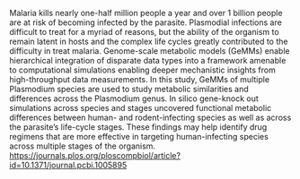 Malaria kills nearly one-half million people a year and over 1 billion people are at risk of becoming infected by the parasite. Plasmodial infections are difficult to treat for a myriad of reasons, but the ability of the organism to remain latent in hosts and the complex life cycles greatly contributed to the difficulty in treat malaria. Genome-scale metabolic models (GeMMs) enable hierarchical integration of disparate data types into a framework amenable to computational simulations enabling deeper mechanistic insights from high-throughput data measurements. In this study, GeMMs of multiple Plasmodium species are used to study metabolic similarities and differences across the Plasmodium genus. In silico gene-knock out simulations across species and stages uncovered functional metabolic differences between human- and rodent-infecting species as well as across the parasite’s life-cycle stages. These findings may help identify drug regimens that are more effective in targeting human-infecting species across multiple stages of the organism.
https://journals.plos.org/ploscompbiol/article?id=10.1371/journal.pcbi.1005895 
